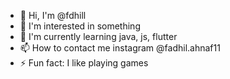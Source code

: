 - 👋 Hi, I'm @fdhill
- 👀 I'm interested in something
- 🌱 I'm currently learning java, js, flutter
- 📫 How to contact me instagram @fadhil.ahnaf11
- ⚡ Fun fact: I like playing games
